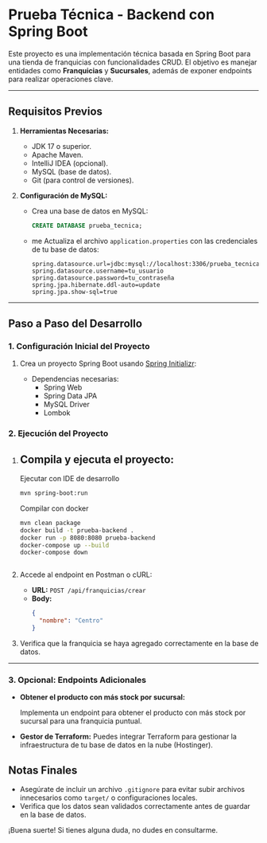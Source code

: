 # Prueba Técnica - Backend con Spring Boot

Este proyecto es una implementación técnica basada en Spring Boot para una tienda de franquicias con funcionalidades CRUD. El objetivo es manejar entidades como **Franquicias** y **Sucursales**, además de exponer endpoints para realizar operaciones clave.

---

## **Requisitos Previos**

1. **Herramientas Necesarias:**

    - JDK 17 o superior.
    - Apache Maven.
    - IntelliJ IDEA (opcional).
    - MySQL (base de datos).
    - Git (para control de versiones).

2. **Configuración de MySQL:**

    - Crea una base de datos en MySQL:
      ```sql
      CREATE DATABASE prueba_tecnica;
      ```
    - me Actualiza el archivo `application.properties` con las credenciales de tu base de datos:
      ```properties
      spring.datasource.url=jdbc:mysql://localhost:3306/prueba_tecnica
      spring.datasource.username=tu_usuario
      spring.datasource.password=tu_contraseña
      spring.jpa.hibernate.ddl-auto=update
      spring.jpa.show-sql=true
      ```

---

## **Paso a Paso del Desarrollo**

### **1. Configuración Inicial del Proyecto**

1. Crea un proyecto Spring Boot usando [Spring Initializr](https://start.spring.io/):

    - Dependencias necesarias:
        - Spring Web
        - Spring Data JPA
        - MySQL Driver
        - Lombok


### **2. Ejecución del Proyecto**

1. Compila y ejecuta el proyecto:
    -
    Ejecutar con IDE de desarrollo
   ```bash
   mvn spring-boot:run
   ```
   Compilar con docker
   ```bash
   mvn clean package
   docker build -t prueba-backend .
   docker run -p 8080:8080 prueba-backend
   docker-compose up --build
   docker-compose down



   ```

2. Accede al endpoint en Postman o cURL:

    - **URL:** `POST /api/franquicias/crear`
    - **Body:**
      ```json
      {
        "nombre": "Centro"
      }
      ```

3. Verifica que la franquicia se haya agregado correctamente en la base de datos.

---

### **3. Opcional: Endpoints Adicionales**

- **Obtener el producto con más stock por sucursal:**

  Implementa un endpoint para obtener el producto con más stock por sucursal para una franquicia puntual.

- **Gestor de Terraform:**
  Puedes integrar Terraform para gestionar la infraestructura de tu base de datos en la nube (Hostinger).

## **Notas Finales**

- Asegúrate de incluir un archivo `.gitignore` para evitar subir archivos innecesarios como `target/` o configuraciones locales.
- Verifica que los datos sean validados correctamente antes de guardar en la base de datos.

¡Buena suerte! Si tienes alguna duda, no dudes en consultarme.

